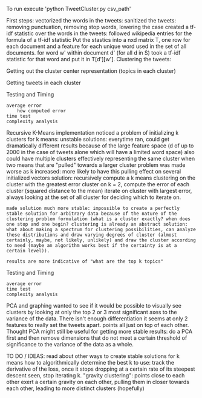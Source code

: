 To run execute 'python TweetCluster.py csv_path'


First steps: 
vectorized the words in the tweets:
	sanitized the tweets: removing punctuation, removing stop words, lowering the case
created a tf-idf statistic over the words in the tweets: 
	followed wikipedia entries for the formula of a tf-idf statistic 
	Put the stastics into a nxd matrix T, one row for each document and a feature for each unique word used in the set of all documents.
	for word w' within document d' (for all d in S) took a tf-idf statistic for that word and put it in T[d'][w']. 
Clustering the tweets: 

Getting out the cluster center representation (topics in each cluster)

Getting tweets in each cluster

Testing and Timing

	average error 
		how computed error
	time test
	complexity analysis 

Recursive K-Means implementation
	noticed a problem of initializing k clusters for k means: 
		unstable solutions: everytime ran, could get dramatically different results
		because of the large feature space (d of up to 2000 in the case of tweets alone which will have a limited word space)
		also could have multiple clusters effectively representing the same cluster when two means that are "pulled" towards a larger cluster
	problem was made worse as k increased:
		more likely to have this pulling effect on several initialized vectors 
	solution: recursively compute a k means clustering on the cluster with the greatest error
		cluster on k = 2, compute the error of each cluster (squared distance to the mean) 
		iterate on cluster with largest error, always looking at the set of all cluster for deciding which to iterate on.

	made solution much more stable: impossible to create a perfectly stable solution for arbitrary data because of the nature of the clustering problem formulation (what is a cluster exactly? when does one stop and one begin? clustering is already an abstract solution: what about making a spectrum for clustering possibilities, can analyze these distributions and draw varying degrees of cluster (almost certainly, maybe, not likely, unlikely) and draw the cluster according to need (maybe an algorithm works best if the certainty is at a certain level)).
	
	results are more indicative of "what are the top k topics"  

Testing and Timing

	average error 
	time test
	complexity analysis 

PCA and graphing
	wanted to see if it would be possible to visually see clusters by looking at only the top 2 or 3 most significant axes to the variance of the data. There isn't enough differentiation it seems at only 2 features to really set the tweets apart. points all just on top of each other. 
	Thought PCA might still be useful for getting more stable results: 
		do a PCA first and then remove dimensions that do not meet a certain threshold of significance to the variance of the data as a whole. 
	

TO DO / IDEAS: 
	read about other ways to create stable solutions for k means
	how to algorithmically determine the best k to use:
		track the derivative of the loss, once it stops dropping at a certain rate of its steepest descent seen, stop iterating k. 
	"gravity clustering": points close to each other exert a certain gravity on each other, pulling them in closer towards each other, leading to more distinct clusters (hopefully)